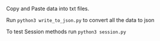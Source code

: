 Copy and Paste data into txt files.

Run `python3 write_to_json.py` to convert all the data to json

To test Session methods run `python3 session.py`
